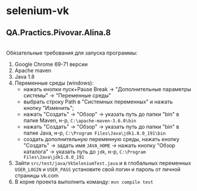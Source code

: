 # selenium-vk
## QA.Practics.Pivovar.Alina.8
\
Обязательные требования для запуска программы:
1. Google Chrome 69-71 версии
2. Apache maven
4. Java 1.8 
3. Переменные среды (windows):
    * нажать кнопки пуск+Pause Break -> "Дополнительные параметры системы" -> "Переменные среды"
    * выбрать строку Path в "Системных переменных" и нажать кнопку "Изменить";
    * нажать "Создать" -> "Обзор" -> указать путь до папки "bin" в папке Maven, н-р, `C:\apache-maven-3.6.0\bin`
    * нажать "Создать" -> "Обзор" -> указать путь до папки "bin" в папке Java, н-р, `C:\Program Files\Java\jdk1.8.0_191\bin`
    * создать дополнительную переменную среды, нажать кнопку "Создать" -> задать имя `JAVA_HOME` -> нажать кнопку "Обзор каталога" -> указать путь до `jdk`, н-р, `C:\Program Files\Java\jdk1.8.0_191`
4. Зайти `src/test/java/VkSeleniumTest.java` и в глобальных переменных `USER_LOGIN` и `USER_PASS` установите свой логин и пароль от личной страницы vk.com
5. В корне проекта выполнить команду: `mvn compile test`